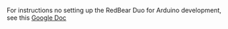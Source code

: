 For instructions no setting up the RedBear Duo for Arduino development, see this [Google Doc](https://docs.google.com/document/d/14t_xlBeGV_7wLxrNVsiKPhXq_8Xi8ySfFtBZZ1KaDiw/edit?usp=sharing)

